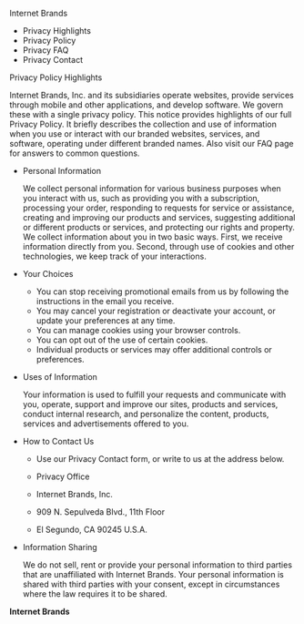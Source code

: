 Internet Brands

*   Privacy Highlights
*   Privacy Policy
*   Privacy FAQ
*   Privacy Contact

Privacy Policy Highlights

Internet Brands, Inc. and its subsidiaries operate websites, provide services through mobile and other applications, and develop software. We govern these with a single privacy policy. This notice provides highlights of our full Privacy Policy. It briefly describes the collection and use of information when you use or interact with our branded websites, services, and software, operating under different branded names. Also visit our FAQ page for answers to common questions.

*   Personal Information
    
    We collect personal information for various business purposes when you interact with us, such as providing you with a subscription, processing your order, responding to requests for service or assistance, creating and improving our products and services, suggesting additional or different products or services, and protecting our rights and property. We collect information about you in two basic ways. First, we receive information directly from you. Second, through use of cookies and other technologies, we keep track of your interactions.
    
*   Your Choices
    *   You can stop receiving promotional emails from us by following the instructions in the email you receive.
    *   You may cancel your registration or deactivate your account, or update your preferences at any time.
    *   You can manage cookies using your browser controls.
    *   You can opt out of the use of certain cookies.
    *   Individual products or services may offer additional controls or preferences.
*   Uses of Information
    
    Your information is used to fulfill your requests and communicate with you, operate, support and improve our sites, products and services, conduct internal research, and personalize the content, products, services and advertisements offered to you.
    
*   How to Contact Us
    *   Use our Privacy Contact form, or write to us at the address below.
      
    *   Privacy Office
    *   Internet Brands, Inc.
    *   909 N. Sepulveda Blvd., 11th Floor
    *   El Segundo, CA 90245 U.S.A.
*   Information Sharing
    
    We do not sell, rent or provide your personal information to third parties that are unaffiliated with Internet Brands. Your personal information is shared with third parties with your consent, except in circumstances where the law requires it to be shared.
    

**Internet Brands**